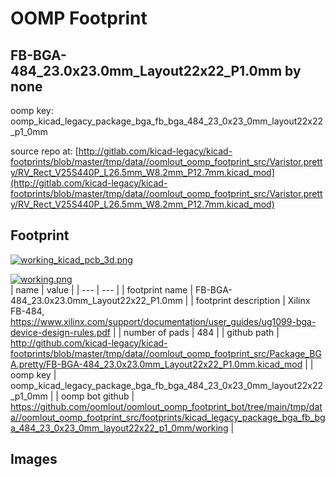 # OOMP Footprint  
## FB-BGA-484_23.0x23.0mm_Layout22x22_P1.0mm  by none  
  
oomp key: oomp_kicad_legacy_package_bga_fb_bga_484_23_0x23_0mm_layout22x22_p1_0mm  
  
source repo at: [http://gitlab.com/kicad-legacy/kicad-footprints/blob/master/tmp/data//oomlout_oomp_footprint_src/Varistor.pretty/RV_Rect_V25S440P_L26.5mm_W8.2mm_P12.7mm.kicad_mod](http://gitlab.com/kicad-legacy/kicad-footprints/blob/master/tmp/data//oomlout_oomp_footprint_src/Varistor.pretty/RV_Rect_V25S440P_L26.5mm_W8.2mm_P12.7mm.kicad_mod)  
## Footprint  
  
[![working_kicad_pcb_3d.png](working_kicad_pcb_3d_600.png)](working_kicad_pcb_3d.png)  
  
[![working.png](working_600.png)](working.png)  
| name | value | 
| --- | --- | 
| footprint name | FB-BGA-484_23.0x23.0mm_Layout22x22_P1.0mm | 
| footprint description | Xilinx FB-484, https://www.xilinx.com/support/documentation/user_guides/ug1099-bga-device-design-rules.pdf | 
| number of pads | 484 | 
| github path | http://github.com/kicad-legacy/kicad-footprints/blob/master/tmp/data//oomlout_oomp_footprint_src/Package_BGA.pretty/FB-BGA-484_23.0x23.0mm_Layout22x22_P1.0mm.kicad_mod | 
| oomp key | oomp_kicad_legacy_package_bga_fb_bga_484_23_0x23_0mm_layout22x22_p1_0mm | 
| oomp bot github | https://github.com/oomlout/oomlout_oomp_footprint_bot/tree/main/tmp/data//oomlout_oomp_footprint_src/footprints/kicad_legacy_package_bga_fb_bga_484_23_0x23_0mm_layout22x22_p1_0mm/working | 
## Images  
